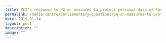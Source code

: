 ```yaml
---
title: MCI’s response to PQ on measures to protect personal data of Facebook users
permalink: /media-centre/parliamentary-questions/pq-on-measures-to-protect-personal-data-of-facebook-users/
date: 2019-01-14
layout: post
description: ""
image: ""
---
```

